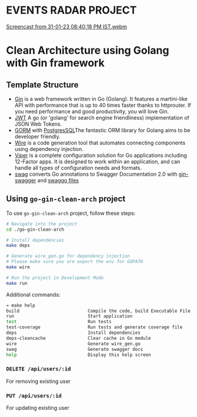 # EVENTS RADAR PROJECT
[Screencast from 31-01-23 08:40:18 PM IST.webm](https://user-images.githubusercontent.com/114211073/215799110-dcb8082a-3dba-4935-a5af-f547c8a4271e.webm)






# Clean Architecture using Golang with Gin framework

## Template Structure

- [Gin](github.com/gin-gonic/gin) is a web framework written in Go (Golang). It features a martini-like API with performance that is up to 40 times faster thanks to httprouter. If you need performance and good productivity, you will love Gin.
- [JWT](github.com/golang-jwt/jwt) A go (or 'golang' for search engine friendliness) implementation of JSON Web Tokens.
- [GORM](https://gorm.io/index.html) with [PostgresSQL](https://gorm.io/docs/connecting_to_the_database.html#PostgreSQL)The fantastic ORM library for Golang aims to be developer friendly.
- [Wire](https://github.com/google/wire) is a code generation tool that automates connecting components using dependency injection.
- [Viper](https://github.com/spf13/viper) is a complete configuration solution for Go applications including 12-Factor apps. It is designed to work within an application, and can handle all types of configuration needs and formats.
- [swag](https://github.com/swaggo/swag) converts Go annotations to Swagger Documentation 2.0 with [gin-swagger](https://github.com/swaggo/gin-swagger) and [swaggo files](github.com/swaggo/files)

## Using `go-gin-clean-arch` project

To use `go-gin-clean-arch` project, follow these steps:

```bash
# Navigate into the project
cd ./go-gin-clean-arch

# Install dependencies
make deps

# Generate wire_gen.go for dependency injection
# Please make sure you are export the env for GOPATH
make wire

# Run the project in Development Mode
make run
```

Additional commands:

```bash
➔ make help
build                          Compile the code, build Executable File
run                            Start application
test                           Run tests
test-coverage                  Run tests and generate coverage file
deps                           Install dependencies
deps-cleancache                Clear cache in Go module
wire                           Generate wire_gen.go
swag                           Generate swagger docs
help                           Display this help screen
```


### `DELETE /api/users/:id`

For removing existing user

### `PUT /api/users/:id`

For updating existing user

